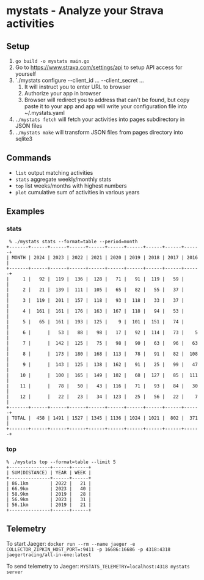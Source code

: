 # mystats - Analyze your Strava activities

## Setup

1. `go build -o mystats main.go`
2. Go to https://www.strava.com/settings/api to setup API access for yourself
3. `./mystats configure --client_id ... --client_secret ...
   1. It will instruct you to enter URL to browser
   2. Authorize your app in browser
   3. Browser will redirect you to address that can't be found, but copy paste it to your app and app will write your configuration file into ~/.mystats.yaml
4. `./mystats fetch` will fetch your activities into pages subdirectory in JSON files
5. `./mystats make` will transform JSON files from pages directory into sqlite3

## Commands

- `list` output matching activities
- `stats` aggregate weekly/monthly stats
- `top` list weeks/months with highest numbers
- `plot` cumulative sum of activities in various years

## Examples

### stats

```
 % ./mystats stats --format=table --period=month
+-------+------+------+------+------+------+------+------+------+------+
| MONTH | 2024 | 2023 | 2022 | 2021 | 2020 | 2019 | 2018 | 2017 | 2016 |
+-------+------+------+------+------+------+------+------+------+------+
|     1 |   92 |  119 |  136 |  128 |   71 |   91 |  119 |   59 |      |
|     2 |   21 |  139 |  111 |  105 |   65 |   82 |   55 |   37 |      |
|     3 |  119 |  201 |  157 |  118 |   93 |  118 |   33 |   37 |      |
|     4 |  161 |  161 |  176 |  163 |  167 |  118 |   94 |   53 |      |
|     5 |   65 |  161 |  193 |  125 |    9 |  101 |  151 |   74 |      |
|     6 |      |   53 |   88 |   98 |   17 |   92 |  114 |   73 |    5 |
|     7 |      |  142 |  125 |   75 |   98 |   90 |   63 |   96 |   63 |
|     8 |      |  173 |  180 |  168 |  113 |   78 |   91 |   82 |  108 |
|     9 |      |  143 |  125 |  138 |  162 |   91 |   25 |   99 |   47 |
|    10 |      |  100 |  165 |  149 |  102 |   68 |  127 |   85 |  111 |
|    11 |      |   78 |   50 |   43 |  116 |   71 |   93 |   84 |   30 |
|    12 |      |   22 |   23 |   34 |  123 |   25 |   56 |   22 |    7 |
+-------+------+------+------+------+------+------+------+------+------+
| TOTAL |  458 | 1491 | 1527 | 1345 | 1136 | 1024 | 1021 |  802 |  371 |
+-------+------+------+------+------+------+------+------+------+------+
```

### top

```
% ./mystats top --format=table --limit 5
+---------------+------+------+
| SUM(DISTANCE) | YEAR | WEEK |
+---------------+------+------+
| 86.1km        | 2022 |   21 |
| 66.9km        | 2023 |   40 |
| 58.9km        | 2019 |   28 |
| 56.9km        | 2023 |   31 |
| 56.1km        | 2019 |   21 |
+---------------+------+------+
```

## Telemetry

To start Jaeger:
`docker run --rm --name jaeger -e COLLECTOR_ZIPKIN_HOST_PORT=:9411 -p 16686:16686 -p 4318:4318 jaegertracing/all-in-one:latest`

To send telemetry to Jaeger:
`MYSTATS_TELEMETRY=localhost:4318 mystats server`

